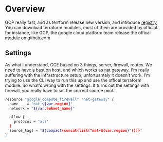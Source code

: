 # Overview

GCP really fast, and as terrform release new version, and introduce [registry](https://registry.terraform.io/)
You can download terraform modules, most of them are provided by official. for instance, like GCP, the google cloud platform team release the offical module on github.com

## Settings

As what I understand, GCE based on 3 things, server, firewall, routes.
We need to have a bastion host, and which works as nat gateway.
I'm really suffering with the infrastructure setup, unfortuantely it doesn't work. I'm trying to use the CLI way to run this up and use the offical terraform module.
So what's wrong with the settings.
It turns out the settings with firewall, you really have to set the correct source pool.

```bash
resource "google_compute_firewall" "nat-gateway" {
  name    = "nat-${var.region}"
  network = "${var.subnet_name}"

  allow {
    protocol = "all"
  }
  source_tags = "${compact(concat(list("nat-${var.region}")))}"
}
```